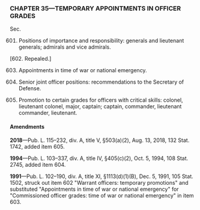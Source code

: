 ### **CHAPTER 35—TEMPORARY APPOINTMENTS IN OFFICER GRADES** ###

Sec.

601. Positions of importance and responsibility: generals and lieutenant generals; admirals and vice admirals.

[602. Repealed.]

603. Appointments in time of war or national emergency.

604. Senior joint officer positions: recommendations to the Secretary of Defense.

605. Promotion to certain grades for officers with critical skills: colonel, lieutenant colonel, major, captain; captain, commander, lieutenant commander, lieutenant.

#### Amendments ####

**2018**—Pub. L. 115–232, div. A, title V, §503(a)(2), Aug. 13, 2018, 132 Stat. 1742, added item 605.

**1994**—Pub. L. 103–337, div. A, title IV, §405(c)(2), Oct. 5, 1994, 108 Stat. 2745, added item 604.

**1991**—Pub. L. 102–190, div. A, title XI, §1113(d)(1)(B), Dec. 5, 1991, 105 Stat. 1502, struck out item 602 "Warrant officers: temporary promotions" and substituted "Appointments in time of war or national emergency" for "Commissioned officer grades: time of war or national emergency" in item 603.